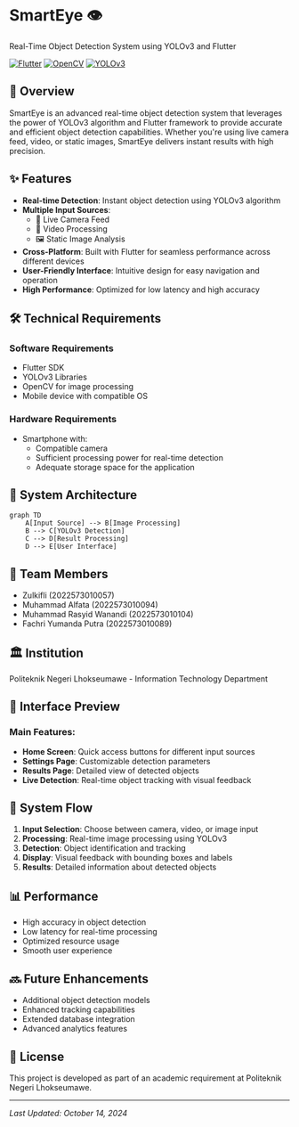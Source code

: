 # SmartEye 👁️

Real-Time Object Detection System using YOLOv3 and Flutter

[![Flutter](https://img.shields.io/badge/Flutter-%2302569B.svg?style=for-the-badge&logo=Flutter&logoColor=white)](https://flutter.dev/)
[![OpenCV](https://img.shields.io/badge/opencv-%23white.svg?style=for-the-badge&logo=opencv&logoColor=white)](https://opencv.org/)
[![YOLOv3](https://img.shields.io/badge/YOLOv3-00FFFF?style=for-the-badge&logo=yolo&logoColor=black)](https://pjreddie.com/darknet/yolo/)

## 🚀 Overview

SmartEye is an advanced real-time object detection system that leverages the power of YOLOv3 algorithm and Flutter framework to provide accurate and efficient object detection capabilities. Whether you're using live camera feed, video, or static images, SmartEye delivers instant results with high precision.

## ✨ Features

- **Real-time Detection**: Instant object detection using YOLOv3 algorithm
- **Multiple Input Sources**:
  - 📸 Live Camera Feed
  - 🎥 Video Processing
  - 🖼️ Static Image Analysis
- **Cross-Platform**: Built with Flutter for seamless performance across different devices
- **User-Friendly Interface**: Intuitive design for easy navigation and operation
- **High Performance**: Optimized for low latency and high accuracy

## 🛠️ Technical Requirements

### Software Requirements
- Flutter SDK
- YOLOv3 Libraries
- OpenCV for image processing
- Mobile device with compatible OS

### Hardware Requirements
- Smartphone with:
  - Compatible camera
  - Sufficient processing power for real-time detection
  - Adequate storage space for the application

## 🎯 System Architecture

```mermaid
graph TD
    A[Input Source] --> B[Image Processing]
    B --> C[YOLOv3 Detection]
    C --> D[Result Processing]
    D --> E[User Interface]
```

## 👥 Team Members

- Zulkifli (2022573010057)
- Muhammad Alfata (2022573010094)
- Muhammad Rasyid Wanandi (2022573010104)
- Fachri Yumanda Putra (2022573010089)

## 🏛️ Institution
Politeknik Negeri Lhokseumawe - Information Technology Department

## 📱 Interface Preview

### Main Features:
- **Home Screen**: Quick access buttons for different input sources
- **Settings Page**: Customizable detection parameters
- **Results Page**: Detailed view of detected objects
- **Live Detection**: Real-time object tracking with visual feedback

## 🔄 System Flow

1. **Input Selection**: Choose between camera, video, or image input
2. **Processing**: Real-time image processing using YOLOv3
3. **Detection**: Object identification and tracking
4. **Display**: Visual feedback with bounding boxes and labels
5. **Results**: Detailed information about detected objects

## 📊 Performance

- High accuracy in object detection
- Low latency for real-time processing
- Optimized resource usage
- Smooth user experience

## 🔜 Future Enhancements

- Additional object detection models
- Enhanced tracking capabilities
- Extended database integration
- Advanced analytics features

## 📄 License

This project is developed as part of an academic requirement at Politeknik Negeri Lhokseumawe.

---
*Last Updated: October 14, 2024*